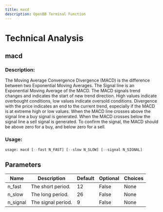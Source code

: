 ```yaml
---
title: macd
description: OpenBB Terminal Function
---
```


# Technical Analysis

## macd

### Description: 

The Moving Average Convergence Divergence (MACD) is the difference between two Exponential Moving Averages. The Signal line is an Exponential Moving Average of the MACD. The MACD signals trend changes and indicates the start of new trend direction. High values indicate overbought conditions, low values indicate oversold conditions. Divergence with the price indicates an end to the current trend, especially if the MACD is at extreme high or low values. When the MACD line crosses above the signal line a buy signal is generated. When the MACD crosses below the signal line a sell signal is generated. To confirm the signal, the MACD should be above zero for a buy, and below zero for a sell.

### Usage: 
```python
usage: macd [--fast N_FAST] [--slow N_SLOW] [--signal N_SIGNAL]
```

## Parameters

| Name | Description | Default | Optional | Choices |
| ---- | ----------- | ------- | -------- | ------- |
| n_fast | The short period. | 12 | False | None |
| n_slow | The long period. | 26 | False | None |
| n_signal | The signal period. | 9 | False | None |


